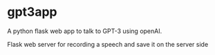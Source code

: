 # gpt3app

A python flask web app to talk to GPT-3 using openAI.

Flask web server for recording a speech and save it on the server side
